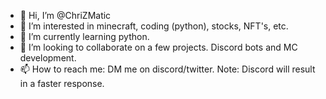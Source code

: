 - 👋 Hi, I’m @ChriZMatic
- 👀 I’m interested in minecraft, coding (python), stocks, NFT's, etc.
- 🌱 I’m currently learning python. 
- 💞️ I’m looking to collaborate on a few projects. Discord bots and MC development. 
- 📫 How to reach me: DM me on discord/twitter. Note: Discord will result in a faster response.

<!---
ChriZMatic/ChriZMatic is a ✨ special ✨ repository because its `README.md` (this file) appears on your GitHub profile.
You can click the Preview link to take a look at your changes.
--->
